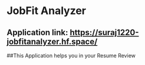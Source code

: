 # JobFit Analyzer
## Application link: https://suraj1220-jobfitanalyzer.hf.space/

##This Application helps you in your Resume Review

